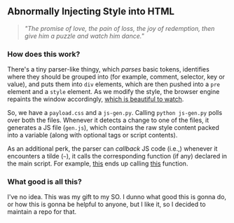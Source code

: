 ## Abnormally Injecting Style into HTML

> *"The promise of love, the pain of loss, the joy of redemption, then give him a puzzle and watch him dance."*

### How does this work?

There's a tiny parser-like thingy, which *parses* basic tokens, identifies where they should be grouped into (for example, comment, selector, key or value), and puts them into `div` elements, which are then pushed into a `pre` element and a `style` element. As we modify the style, the browser engine repaints the window accordingly, [which is beautiful to watch](https://waffles.space/AISH).

So, we have a `payload.css` and a `js-gen.py`. Calling `python js-gen.py` polls over both the files. Whenever it detects a change to one of the files, it generates a JS file (`gen.js`), which contains the raw style content packed into a variable (along with optional tags or script contents).

As an additional perk, the parser can *callback* JS code (i.e.,) whenever it encounters a tilde (`~`), it calls the corresponding function (if any) declared in the main script. For example, [this](https://github.com/wafflespeanut/AISH/blob/85010ecfcfad177905ac2fb0d4f06565707c43b8/payload.css#L142) ends up calling [this](https://github.com/wafflespeanut/AISH/blob/85010ecfcfad177905ac2fb0d4f06565707c43b8/page.js#L23-L29) function.

### What good is all this?

I've no idea. This was my gift to my SO. I dunno what good this is gonna do, or how this is gonna be helpful to anyone, but I like it, so I decided to maintain a repo for that.
